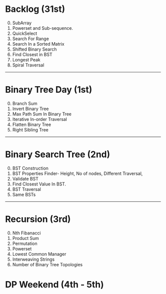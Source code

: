 # Backlog (31st)
0. SubArray
1. Powerset and Sub-sequence.
2. QuickSelect
3. Search For Range
4. Search In a Sorted Matrix
5. Shifted Binary Search
6. Find Closest in BST
7. Longest Peak
8. Spiral Traversal

---
# Binary Tree Day (1st)
0. Branch Sum
1. Invert Binary Tree
2. Max Path Sum In Binary Tree
3. Iterative In-order Traversal
4. Flatten Binary Tree
5. Right Sibling Tree

---
# Binary Search Tree (2nd)
0. BST Construction
1. BST Properties Finder- Height, No of nodes, Different Traversal,
2. Validate BST
3. Find Closest Value In BST.
4. BST Traversal
5. Same BSTs
---
# Recursion (3rd)
0. Nth Fibanacci
1. Product Sum
2. Permutation
3. Powerset
4. Lowest Common Manager
5. Interweaving Strings
6. Number of Binary Tree Topologies

# DP Weekend (4th - 5th)